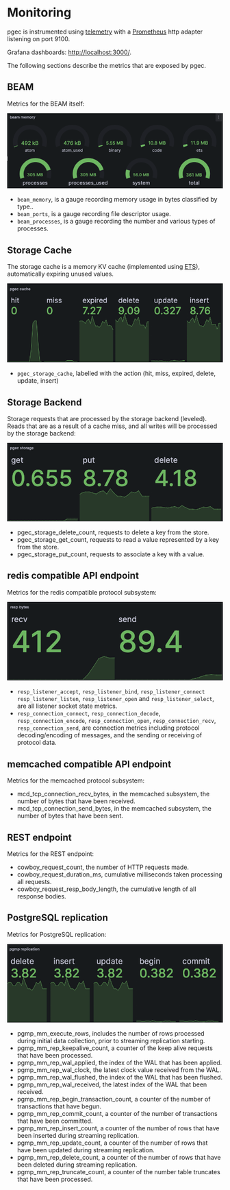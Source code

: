 # Monitoring

pgec is instrumented using [telemetry][telemetry] with a
[Prometheus][prometheus-io] http adapter listening on port 9100.

Grafana dashboards: <http://localhost:3000/>.

The following sections describe the metrics that are exposed by pgec.

## BEAM

Metrics for the BEAM itself:

![beam memory dashboard](beam_memory.png)

* `beam_memory`, is a gauge recording memory usage in bytes classified
  by type..
* `beam_ports`, is a gauge recording file descriptor usage.
* `beam_processes`, is a gauge recording the number and various types of
  processes.

## Storage Cache

The storage cache is a memory KV cache (implemented using
[ETS][erlang-org-ets]), automatically expiring unused values.

![pgec storage cache dashboard](pgec_cache.png)

* `pgec_storage_cache`, labelled with the action (hit, miss, expired,
  delete, update, insert)

## Storage Backend

Storage requests that are processed by the storage backend
(leveled). Reads that are as a result of a cache miss, and all writes
will be processed by the storage backend:

![pgec storage backend dashboard](pgec_storage.png)

* pgec_storage_delete_count, requests to delete a key from the store.
* pgec_storage_get_count, requests to read a value represented by a
  key from the store.
* pgec_storage_put_count, requests to associate a key with a value.

## redis compatible API endpoint

Metrics for the redis compatible protocol subsystem:

![resp bytes dashboard](resp_bytes.png)

* `resp_listener_accept`, `resp_listener_bind`,
  `resp_listener_connect` `resp_listener_listen`, `resp_listener_open`
  and `resp_listener_select`, are all listener socket state metrics.
* `resp_connection_connect`, `resp_connection_decode`,
  `resp_connection_encode`, `resp_connection_open`,
  `resp_connection_recv`, `resp_connection_send`, are connection
  metrics including protocol decoding/encoding of messages, and the
  sending or receiving of protocol data.

## memcached compatible API endpoint

Metrics for the memcached protocol subsystem:

* mcd_tcp_connection_recv_bytes, in the memcached subsystem, the
  number of bytes that have been received.
* mcd_tcp_connection_send_bytes, in the memcached subsystem, the
  number of bytes that have been sent.
  
## REST endpoint

Metrics for the REST endpoint:

* cowboy_request_count, the number of HTTP requests made.
* cowboy_request_duration_ms, cumulative milliseconds taken processing
  all requests.
* cowboy_request_resp_body_length, the cumulative length of all
  response bodies.

## PostgreSQL replication

Metrics for PostgreSQL replication:

![pgmp replication dashboard](pgmp_replication.png)
  
* pgmp_mm_execute_rows, includes the number of rows processed during
  initial data collection, prior to streaming replication starting.
* pgmp_mm_rep_keepalive_count, a counter of the keep alive requests
  that have been processed.
* pgmp_mm_rep_wal_applied, the index of the WAL that has been applied.
* pgmp_mm_rep_wal_clock, the latest clock value received from the WAL.
* pgmp_mm_rep_wal_flushed, the index of the WAL that has been flushed.
* pgmp_mm_rep_wal_received, the latest index of the WAL that been received.
* pgmp_mm_rep_begin_transaction_count, a counter of the number of
  transactions that have begun.
* pgmp_mm_rep_commit_count, a counter of the number of transactions
  that have been committed.
* pgmp_mm_rep_insert_count, a counter of the number of rows that have
  been inserted during streaming replication.
* pgmp_mm_rep_update_count, a counter of the number of rows that have
  been updated during streaming replication.
* pgmp_mm_rep_delete_count, a counter of the number of rows that have
  been deleted during streaming replication.
* pgmp_mm_rep_truncate_count, a counter of the number table truncates
  that have been processed.

[erlang-org-ets]: https://www.erlang.org/doc/man/ets
[prometheus-io]: https://prometheus.io
[telemetry]: https://github.com/beam-telemetry/telemetry
